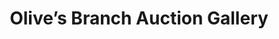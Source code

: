 ---
title: "Olive’s Branch Auction Gallery"
url: /greer/olives-branch-auction-gallery/
shop: antiques
---